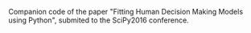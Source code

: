 Companion code of the paper "Fitting Human Decision Making Models using Python", submited to the SciPy2016 conference.
